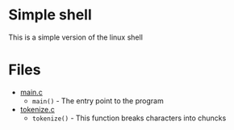 # Simple shell

This is a simple version of the linux shell

# Files
- [main.c](main.c)
	- `main()` - The entry point to the program
- [tokenize.c](tokenize.c)
	- `tokenize()` - This function breaks characters into chuncks
